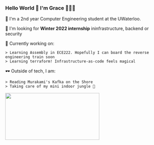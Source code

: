### Hello World 👋 I'm Grace 👩🏻‍💻

  🌱 I'm a 2nd year Computer Engineering student at the UWaterloo.
  
  🌱 I'm looking for **Winter 2022 internship** ininfrastructure, backend or security 
  
  🔭 Currently working on:
  
    > Learning Assembly in ECE222. Hopefully I can board the reverse engineering train soon
    > Learning terraform! Infrastructure-as-code feels magical
    
   
   🕶 Outside of tech, I am:
   
    > Reading Murakami's Kafka on the Shore    
    > Taking care of my mini indoor jungle 🌿
    
    
   <img src= "https://media.giphy.com/media/3oz8y07ua4tO49cr3G/giphy.gif" width="300" height="150"  />
